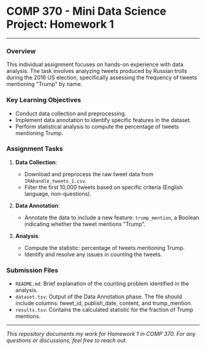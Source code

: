 # COMP 370 - Mini Data Science Project: Homework 1

---

### Overview
This individual assignment focuses on hands-on experience with data analysis. The task involves analyzing tweets produced by Russian trolls during the 2016 US election, specifically assessing the frequency of tweets mentioning "Trump" by name.

### Key Learning Objectives
- Conduct data collection and preprocessing.
- Implement data annotation to identify specific features in the dataset.
- Perform statistical analysis to compute the percentage of tweets mentioning Trump.

### Assignment Tasks
1. **Data Collection**: 
   - Download and preprocess the raw tweet data from `IRAhandle_tweets_1.csv`.
   - Filter the first 10,000 tweets based on specific criteria (English language, non-questions).

2. **Data Annotation**: 
   - Annotate the data to include a new feature: `trump_mention`, a Boolean indicating whether the tweet mentions "Trump".

3. **Analysis**: 
   - Compute the statistic: percentage of tweets mentioning Trump.
   - Identify and resolve any issues in counting the tweets.

### Submission Files
- `README.md`: Brief explanation of the counting problem identified in the analysis.
- `dataset.tsv`: Output of the Data Annotation phase. The file should include columns: tweet_id, publish_date, content, and trump_mention.
- `results.tsv`: Contains the calculated statistic for the fraction of Trump mentions.

---

*This repository documents my work for Homework 1 in COMP 370. For any questions or discussions, feel free to reach out.*
